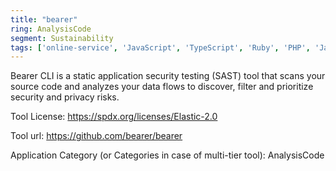 ```yaml
---
title: "bearer"
ring: AnalysisCode
segment: Sustainability
tags: ['online-service', 'JavaScript', 'TypeScript', 'Ruby', 'PHP', 'Java', 'Go', 'Python']
---
```

Bearer CLI is a static application security testing (SAST) tool that scans your source code and analyzes your data flows to discover, filter and prioritize security and privacy risks.

Tool License: https://spdx.org/licenses/Elastic-2.0

Tool url: https://github.com/bearer/bearer

Application Category (or Categories in case of multi-tier tool): AnalysisCode
